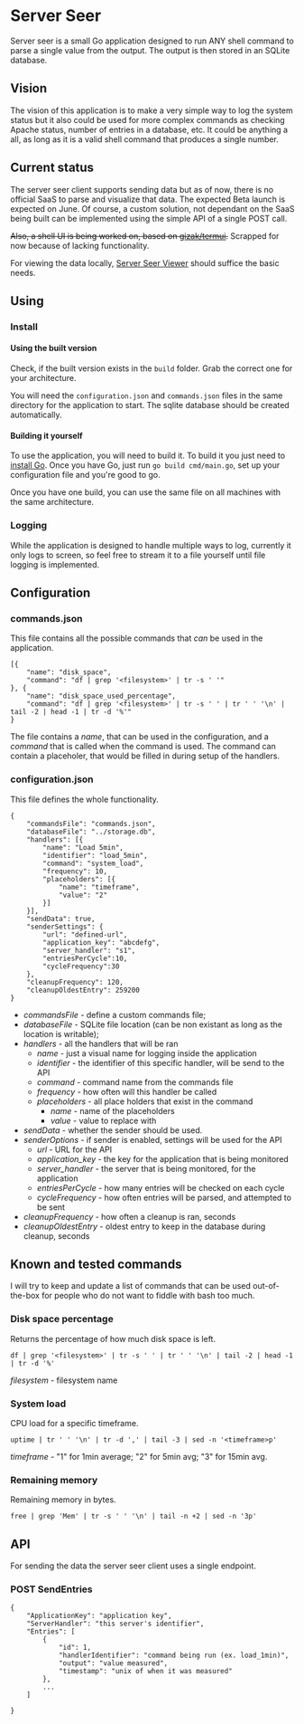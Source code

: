 # Server Seer

Server seer is a small Go application designed to run ANY shell command to parse
a single value from the output. The output is then stored in an SQLite database.

## Vision

The vision of this application is to make a very simple way to log the system status
but it also could be used for more complex commands as checking Apache status,
number of entries in a database, etc. It could be anything a all, as long as it
is a valid shell command that produces a single number.


## Current status

The server seer client supports sending data but as of now, there is no official
SaaS to parse and visualize that data. The expected Beta launch is expected on June.
Of course, a custom solution, not dependant on the SaaS being built can be implemented
using the simple API of a single POST call.

~~Also, a shell UI is being worked on, based on [gizak/termui](https://github.com/gizak/termui).~~
Scrapped for now because of lacking functionality.

For viewing the data locally, [Server Seer Viewer](https://github.com/andriussev/server-seer-viewer)
should suffice the basic needs.

## Using

### Install

#### Using the built version

Check, if the built version exists in the `build` folder. Grab the correct one for
your architecture.

You will need the `configuration.json` and `commands.json` files in the same directory for the application
to start. The sqlite database should be created automatically.

#### Building it yourself

To use the application, you will need to build it. To build it you just need
to [install Go](https://golang.org/doc/install). Once you have Go, just run 
````go build cmd/main.go````, set up your configuration file and you're good to go.

Once you have one build, you can use the same file on all machines with the same
architecture.

### Logging

While the application is designed to handle multiple ways to log, currently it only logs
to screen, so feel free to stream it to a file yourself until file logging is
implemented.

## Configuration

### commands.json

This file contains all the possible commands that _can_ be used in the application.

````
[{
    "name": "disk_space",
    "command": "df | grep '<filesystem>' | tr -s ' '"
}, {
    "name": "disk_space_used_percentage",
    "command": "df | grep '<filesystem>' | tr -s ' ' | tr ' ' '\n' | tail -2 | head -1 | tr -d '%'"
}
````

The file contains a _name_, that can be used in the configuration, and a _command_ 
that is called when the command is used. The command can contain a placeholer,
that would be filled in during setup of the handlers.


### configuration.json

This file defines the whole functionality.

````
{
    "commandsFile": "commands.json",
    "databaseFile": "../storage.db",
    "handlers": [{
        "name": "Load 5min",
        "identifier": "load_5min",
        "command": "system_load",
        "frequency": 10,
        "placeholders": [{
            "name": "timeframe",
            "value": "2"
        }]
    }],
    "sendData": true,
    "senderSettings": {
        "url": "defined-url",
        "application_key": "abcdefg",
        "server_handler": "s1",
        "entriesPerCycle":10,
        "cycleFrequency":30
    },
    "cleanupFrequency": 120,
    "cleanupOldestEntry": 259200
}
````

* _commandsFile_ - define a custom commands file;
* _databaseFile_ - SQLite file location (can be non existant as long as the location is writable);
* _handlers_ - all the handlers that will be ran
    * _name_ - just a visual name for logging inside the application
    * _identifier_ - the identifier of this specific handler, will be send to the API
    * _command_ - command name from the commands file
    * _frequency_ - how often will this handler be called
    * _placeholders_ - all place holders that exist in the command
        * _name_ - name of the placeholders
        * _value_ - value to replace with
* _sendData_ - whether the sender should be used.
* _senderOptions_ - if sender is enabled, settings will be used for the API
    * _url_ - URL for the API
    * _application_key_ - the key for the application that is being monitored
    * _server_handler_ - the server that is being monitored, for the application
    * _entriesPerCycle_ - how many entries will be checked on each cycle 
    * _cycleFrequency_ - how often entries will be parsed, and attempted to be sent
* _cleanupFrequency_ - how often a cleanup is ran, seconds
* _cleanupOldestEntry_ - oldest entry to keep in the database during cleanup, seconds

## Known and tested commands

I will try to keep and update a list of commands that can be used out-of-the-box
for people who do not want to fiddle with bash too much.

### Disk space percentage

Returns the percentage of how much disk space is left.

````df | grep '<filesystem>' | tr -s ' ' | tr ' ' '\n' | tail -2 | head -1 | tr -d '%'````

_filesystem_ - filesystem name

### System load

CPU load for a specific timeframe.

````uptime | tr ' ' '\n' | tr -d ',' | tail -3 | sed -n '<timeframe>p'````

_timeframe_ - "1" for 1min average; "2" for 5min avg; "3" for 15min avg.

### Remaining memory

Remaining memory in bytes.

````free | grep 'Mem' | tr -s ' ' '\n' | tail -n +2 | sed -n '3p'````


## API

For sending the data the server seer client uses a single endpoint.

### POST SendEntries

````
{
    "ApplicationKey": "application key",
    "ServerHandler": "this server's identifier",
    "Entries": [
        {
            "id": 1,
            "handlerIdentifier": "command being run (ex. load_1min)",
            "output": "value measured",
            "timestamp": "unix of when it was measured"
        },
        ...
    ]
    
}
````